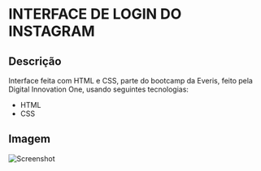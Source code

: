 # INTERFACE DE LOGIN DO INSTAGRAM

## Descrição

Interface feita com HTML e CSS, parte do bootcamp da Everis, feito pela Digital Innovation One, usando seguintes tecnologias:

- HTML
- CSS

## Imagem

![Screenshot](D:\workspace\interface-instagram\Screenshot.png)